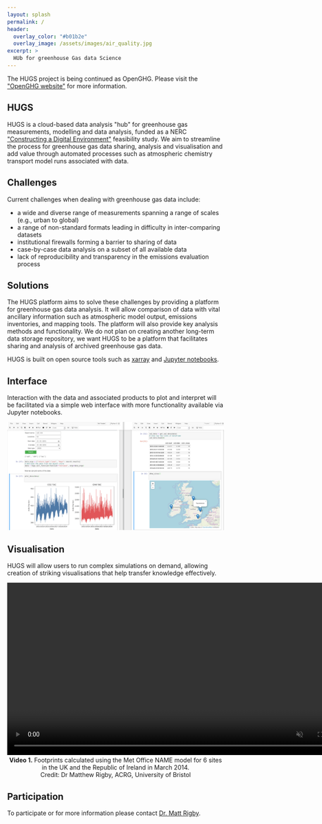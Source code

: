 ```yaml
---
layout: splash
permalink: /
header:
  overlay_color: "#b01b2e"
  overlay_image: /assets/images/air_quality.jpg
excerpt: >
  HUb for greenhouse Gas data Science
---
```


The HUGS project is being continued as OpenGHG. Please visit the ["OpenGHG website"](http://openghg.org) for more information.

## HUGS

HUGS is a cloud-based data analysis "hub" for greenhouse gas measurements, modelling and data analysis, funded as a NERC ["Constructing a Digital Environment"](https://nerc.ukri.org/innovation/activities/environmentaldata/digitalenv/) feasibility study. We aim to streamline the process for greenhouse gas data sharing, analysis and visualisation and add value through automated processes such as atmospheric chemistry transport model runs associated with data.

## Challenges

Current challenges when dealing with greenhouse gas data include:
- a wide and diverse range of measurements spanning a range of scales (e.g., urban to global)
- a range of non-standard formats leading in difficulty in inter-comparing datasets
- institutional firewalls forming a barrier to sharing of data
- case-by-case data analysis on a subset of all available data
- lack of reproducibility and transparency in the emissions evaluation process

## Solutions

The HUGS platform aims to solve these challenges by providing a platform for greenhouse gas data analysis. It will allow comparison of data with vital ancillary information such as atmospheric model output, emissions inventories, and mapping tools. The platform will also provide key analysis methods and functionality. We do not plan on creating another long-term data storage repository, we want HUGS to be a platform that facilitates sharing and analysis of archived greenhouse gas data.

HUGS is built on open source tools such as [xarray](http://xarray.pydata.org/en/stable/) and [Jupyter notebooks](https://jupyter.org).

## Interface

Interaction with the data and associated products to plot and interpret will be facilitated via a simple web interface with more functionality available via Jupyter notebooks.

<div style="text-align: center">
<img src="/assets/images/HUGS_notebook_interface.jpg" alt="drawing" width="1080"/>
</div>

## Visualisation

HUGS will allow users to run complex simulations on demand, allowing creation of striking visualisations that help transfer knowledge effectively.

<div style="text-align: center">
<video height="400" muted loop autoplay controls>
  <source src="/assets/video/UK_footprint_movie.m4v" type="video/mp4">
</video>
</div>
<div style="text-align: center">
<b>Video 1.</b> Footprints calculated using the Met Office NAME model for 6 sites in the UK and the Republic of Ireland in March 2014.<br/>
Credit: Dr Matthew Rigby, ACRG, University of Bristol
</div>

## Participation

To participate or for more information please contact [Dr. Matt Rigby](mailto:matt.rigby@bristol.ac.uk).
